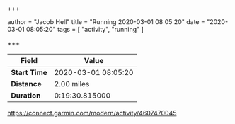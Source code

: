 +++

author = "Jacob Hell"
title = "Running 2020-03-01 08:05:20"
date = "2020-03-01 08:05:20"
tags = [
    "activity", "running"
]

+++

<!--more-->

|Field  |Value  |
|--- | --- |
|**Start Time**|2020-03-01 08:05:20|
|**Distance**|2.00 miles|
|**Duration**|0:19:30.815000|

https://connect.garmin.com/modern/activity/4607470045